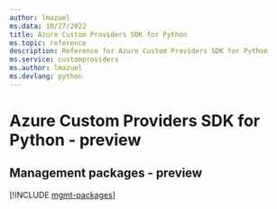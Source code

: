 ```yaml
---
author: lmazuel
ms.data: 10/27/2022
title: Azure Custom Providers SDK for Python
ms.topic: reference
description: Reference for Azure Custom Providers SDK for Python
ms.service: customproviders
ms.author: lmazuel
ms.devlang: python
---
```

# Azure Custom Providers SDK for Python - preview

## Management packages - preview
[!INCLUDE [mgmt-packages](custom-providers-mgmt-index.md)]